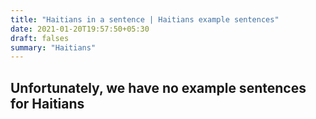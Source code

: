 ```yaml
---
title: "Haitians in a sentence | Haitians example sentences"
date: 2021-01-20T19:57:50+05:30
draft: falses
summary: "Haitians"
---
```

## Unfortunately, we have no example sentences for Haitians                 
